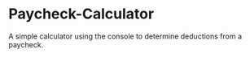 # Paycheck-Calculator
A simple calculator using the console to determine deductions from a paycheck.
